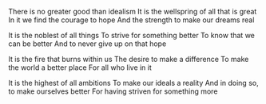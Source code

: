 

There is no greater good than idealism
It is the wellspring of all that is great
In it we find the courage to hope
And the strength to make our dreams real

It is the noblest of all things
To strive for something better
To know that we can be better
And to never give up on that hope

It is the fire that burns within us
The desire to make a difference
To make the world a better place
For all who live in it

It is the highest of all ambitions
To make our ideals a reality
And in doing so, to make ourselves better
For having striven for something more
